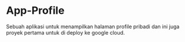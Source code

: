 # App-Profile
Sebuah aplikasi untuk menampilkan halaman profile pribadi dan ini juga proyek pertama untuk di deploy ke google cloud.
